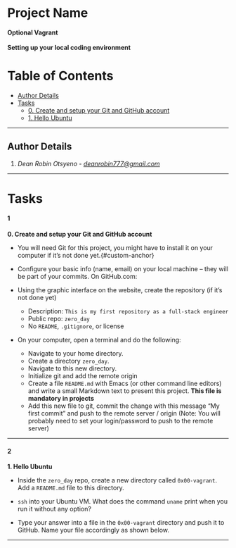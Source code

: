 # Project Name
**Optional Vagrant**
<br></br>
**Setting up your local coding environment**
# Table of Contents
- [Author Details](#author-details)
- [Tasks](#tasks)
	- [0. Create and setup your Git and GitHub account](#1)
	- [1. Hello Ubuntu](#2)
---
## Author Details
1. *Dean Robin Otsyeno - deanrobin777@gmail.com*
---
# Tasks
#### 1
**0. Create and setup your Git and GitHub account**
- You will need Git for this project, you might have to install it on your computer if it’s not done yet.{#custom-anchor}

- Configure your basic info (name, email) on your local machine – they will be part of your commits.
On GitHub.com:

- Using the graphic interface on the website, create the repository (if it’s not done yet)
	- Description: `This is my first repository as a full-stack engineer`
	- Public repo: `zero_day`
	- No `README`, `.gitignore`, or license
- On your computer, open a terminal and do the following:

	- Navigate to your home directory.
	- Create a directory `zero_day`.
	- Navigate to this new directory.
	- Initialize git and add the remote origin
	- Create a file `README.md` with Emacs (or other command line editors) and write a small Markdown text to present this project. **This file is mandatory in projects**
	- Add this new file to git, commit the change with this message “My first commit” and push to the remote server / origin (Note: You will probably need to set your login/password to push to the remote server)
---
#### 2
**1. Hello Ubuntu**
- Inside the `zero_day` repo, create a new directory called `0x00-vagrant`. Add a `README.md` file to this directory.

- `ssh` into your Ubuntu VM. What does the command `uname` print when you run it without any option?

- Type your answer into a file in the `0x00-vagrant` directory and push it to GitHub. Name your file accordingly as shown below.
---
